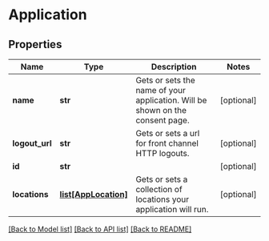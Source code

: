 # Application

## Properties
Name | Type | Description | Notes
------------ | ------------- | ------------- | -------------
**name** | **str** | Gets or sets the name of your application. Will be shown on the consent page. | [optional] 
**logout_url** | **str** | Gets or sets a url for front channel HTTP logouts. | [optional] 
**id** | **str** |  | [optional] 
**locations** | [**list[AppLocation]**](AppLocation.md) | Gets or sets a collection of locations your application will run. | [optional] 

[[Back to Model list]](../README.md#documentation-for-models) [[Back to API list]](../README.md#documentation-for-api-endpoints) [[Back to README]](../README.md)


